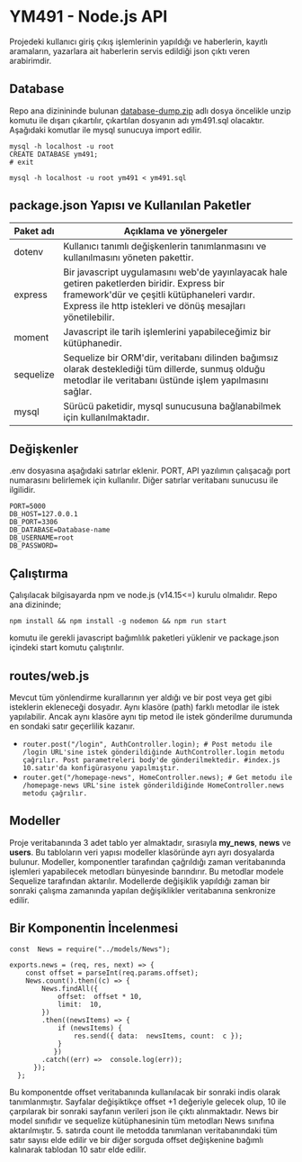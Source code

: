 # YM491 - Node.js API

Projedeki kullanıcı giriş çıkış işlemlerinin yapıldığı ve haberlerin, kayıtlı aramaların, yazarlara ait haberlerin servis edildiği json çıktı veren arabirimdir.

## Database

Repo ana dizinininde bulunan [database-dump.zip](https://github.com/nrlozdemir/YM491-API/blob/master/database-dump.zip "database-dump.zip") adlı dosya öncelikle unzip komutu ile dışarı çıkartılır, çıkartılan dosyanın adı ym491.sql olacaktır.
Aşağıdaki komutlar ile mysql sunucuya import edilir.

    mysql -h localhost -u root
    CREATE DATABASE ym491;
    # exit 

    mysql -h localhost -u root ym491 < ym491.sql

## package.json Yapısı ve Kullanılan Paketler

| Paket adı| Açıklama ve yönergeler |
|--|--|
| dotenv | Kullanıcı tanımlı değişkenlerin tanımlanmasını ve kullanılmasını yöneten pakettir. |
| express | Bir javascript uygulamasını web'de yayınlayacak hale getiren paketlerden biridir. Express bir framework'dür ve çeşitli kütüphaneleri vardır. Express ile http istekleri ve dönüş mesajları yönetilebilir. |
| moment | Javascript ile tarih işlemlerini yapabileceğimiz bir kütüphanedir. |
| sequelize | Sequelize bir ORM'dir, veritabanı dilinden bağımsız olarak desteklediği tüm dillerde, sunmuş olduğu metodlar ile veritabanı üstünde işlem yapılmasını sağlar. |
| mysql | Sürücü paketidir, mysql sunucusuna bağlanabilmek için kullanılmaktadır. |

## Değişkenler

.env dosyasına aşağıdaki satırlar eklenir.
PORT, API yazılımın çalışacağı port numarasını belirlemek için kullanılır.
Diğer satırlar veritabanı sunucusu ile ilgilidir.

    PORT=5000
    DB_HOST=127.0.0.1
    DB_PORT=3306
    DB_DATABASE=Database-name
    DB_USERNAME=root
    DB_PASSWORD=

## Çalıştırma

Çalışılacak bilgisayarda npm ve node.js (v14.15<=) kurulu olmalıdır.
Repo ana dizininde;

    npm install && npm install -g nodemon && npm run start
komutu ile gerekli javascript bağımlılık paketleri yüklenir ve package.json içindeki start komutu çalıştırılır.

## routes/web.js

Mevcut tüm yönlendirme kurallarının yer aldığı ve bir post veya get gibi isteklerin ekleneceği dosyadır.
Aynı klasöre (path) farklı metodlar ile istek yapılabilir. Ancak aynı klasöre aynı tip metod ile istek gönderilme durumunda en sondaki satır geçerlilik kazanır. 

- `router.post("/login", AuthController.login); # Post metodu ile /login URL'sine istek gönderildiğinde AuthController.login metodu çağrılır. Post parametreleri body'de gönderilmektedir. #index.js 10.satır'da konfigürasyonu yapılmıştır.`
- `router.get("/homepage-news", HomeController.news); # Get metodu ile /homepage-news URL'sine istek gönderildiğinde HomeController.news metodu çağrılır.` 

## Modeller

Proje veritabanında 3 adet tablo yer almaktadır, sırasıyla **my_news**, **news** ve **users**.
Bu tabloların veri yapısı modeller klasöründe ayrı ayrı dosyalarda bulunur. Modeller, komponentler tarafından çağrıldığı zaman veritabanında işlemleri yapabilecek metodları bünyesinde barındırır. Bu metodlar modele Sequelize tarafından aktarılır. Modellerde değişiklik yapıldığı zaman bir sonraki çalışma zamanında yapılan değişiklikler veritabanına senkronize edilir.

## Bir Komponentin İncelenmesi

    const  News = require("../models/News");
    
    exports.news = (req, res, next) => {
        const offset = parseInt(req.params.offset);
        News.count().then((c) => {
            News.findAll({
                offset:  offset * 10,
                limit:  10,
            })
            .then((newsItems) => {
                if (newsItems) {
                    res.send({ data:  newsItems, count:  c });
                }
               })
            .catch((err) =>  console.log(err));
          });
      };

Bu komponentde offset veritabanında kullanılacak bir sonraki indis olarak tanımlanmıştır. Sayfalar değişiktikçe offset +1 değeriyle gelecek olup, 10 ile çarpılarak bir sonraki sayfanın verileri json ile çıktı alınmaktadır.
News bir model sınıfıdır ve sequelize kütüphanesinin tüm metodları News sınıfına aktarılmıştır. 5. satırda count ile metodda tanımlanan veritabanındaki tüm satır sayısı elde edilir ve bir diğer sorguda offset değişkenine bağımlı kalınarak tablodan 10 satır elde edilir.

